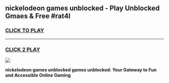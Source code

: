 
## nickelodeon games unblocked - Play Unblocked Gmaes & Free #rat4l
<h3>
<a href="https://news.freeplayer.one?title=nickelodeon_games_unblocked&ref=26F">CLICK TO PLAY</a></h3>
<hr>

<h3>
<a href="https://news.freeplayer.one?title=nickelodeon_games_unblocked&ref=26F">CLICK 2 PLAY</a>
  
</h3>

<a href="https://news.freeplayer.one?title=nickelodeon_games_unblocked&ref=26F/"><img src="https://clearcache.store/games.png"></a>


**nickelodeon games unblocked games unblocked: Your Gateway to Fun and Accessible Online Gaming**
